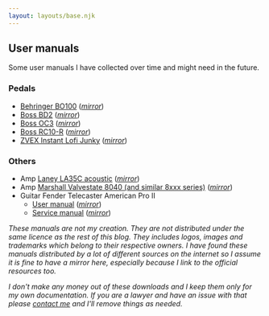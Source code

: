 ```yaml
---
layout: layouts/base.njk
---
```


## User manuals

Some user manuals I have collected over time and might need in the future.

### Pedals

- [Behringer BO100](https://mediadl.musictribe.com/media/sys_master/hed/h3f/8850084069406.pdf) (_[mirror](/pdf/pedal_user_manuals/behringer_bo100_user_manual.pdf)_)
- [Boss BD2](https://static.roland.com/assets/media/pdf/BD-2_eng02_W.pdf) (_[mirror](/pdf/pedal_user_manuals/boss_bd2_user_manual.pdf)_)
- [Boss OC3](https://static.roland.com/assets/media/pdf/OC-3_e01_W.pdf) (_[mirror](/pdf/pedal_user_manuals/boss_oc3_user_manual.pdf)_)
- [Boss RC10-R](https://static.roland.com/assets/media/pdf/RC-10R_eng03_W.pdf) (_[mirror](/pdf/pedal_user_manuals/boss_rc10r_user_manual.pdf)_)
- [ZVEX Instant Lofi Junky](https://static1.squarespace.com/static/555e332ce4b0577e788c3a16/t/559efae5e4b0da93269a9ffb/1436482277079/ZVEX+Instant+Lo-Fi+Junky+Instructions.pdf) (_[mirror](/pdf/pedal_user_manuals/zvex_instant_lofi_junky_user_manual.pdf)_)

### Others

- Amp [Laney LA35C acoustic](https://www.zikinf.com/manuels/laney-la35c-manuel-utilisateur-en-28749.pdf) (_[mirror](/pdf/laney-la35c.pdf)_)
- Amp [Marshall Valvestate 8040 (and similar 8xxx series)](https://manualzz.com/download/8600586) (_[mirror](/pdf/marshall-valvestate.pdf)_)
- Guitar Fender Telecaster American Pro II
    - [User manual](https://www.fmicassets.com/Damroot/Original/10001/Fender_ElectricGuitars_Manual.pdf) (_[mirror](/pdf/Fender_ElectricGuitars_Manual.pdf)_)
    - [Service manual](https://www.fmicassets.com/Damroot/Original/10001/SM_011394XXXX_Am_Pro_II_Telecaster.pdf) (_[mirror](/pdf/SM_011394XXXX_Am_Pro_II_Telecaster.pdf)_)

_These manuals are not my creation. They are not distributed under the same licence as the rest of this blog. They includes logos, images and trademarks which belong to their respective owners. I have found these manuals distributed by a lot of different sources on the internet so I assume it is fine to have a mirror here, especially because I link to the official resources too._

_I don't make any money out of these downloads and I keep them only for my own documentation. If you are a lawyer and have an issue with that please [contact me](/about/#social) and I'll remove things as needed._
